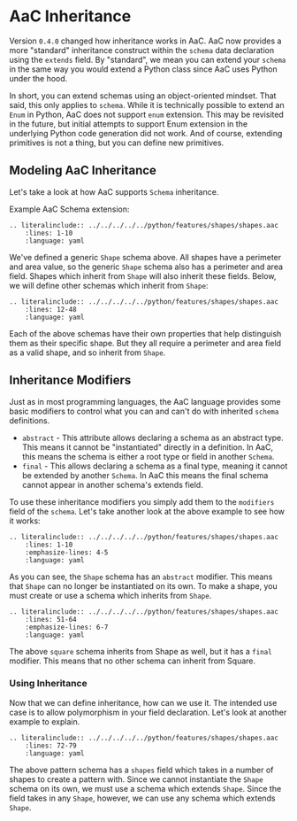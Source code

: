 # AaC Inheritance

Version `0.4.0` changed how inheritance works in AaC.  AaC now provides a more "standard" inheritance construct within the `schema` data declaration using the `extends` field.  By "standard", we mean you can extend your `schema` in the same way you would extend a Python class since AaC uses Python under the hood.

In short, you can extend schemas using an object-oriented mindset.  That said, this only applies to `schema`.  While it is technically possible to extend an `Enum` in Python, AaC does not support `enum` extension.  This may be revisited in the future, but initial attempts to support Enum extension in the underlying Python code generation did not work.  And of course, extending primitives is not a thing, but you can define new primitives.

## Modeling AaC Inheritance

Let's take a look at how AaC supports `Schema` inheritance.

Example AaC Schema extension:
```{eval-rst}
.. literalinclude:: ../../../../../python/features/shapes/shapes.aac
    :lines: 1-10
    :language: yaml
```

We've defined a generic `Shape` schema above.  All shapes have a perimeter and area value, so the generic `Shape` schema also has a perimeter and area field.  Shapes which inherit from `Shape` will also inherit these fields.
Below, we will define other schemas which inherit from `Shape`:

```{eval-rst}
.. literalinclude:: ../../../../../python/features/shapes/shapes.aac
    :lines: 12-48
    :language: yaml
```

Each of the above schemas have their own properties that help distinguish them as their specific shape. But they all require a perimeter and area field as a valid shape, and so inherit from `Shape`.

## Inheritance Modifiers

Just as in most programming languages, the AaC language provides some basic modifiers to control what you can and can't do with inherited `schema` definitions.

- `abstract` - This attribute allows declaring a schema as an abstract type. This means it cannot be "instantiated" directly in a definition.  In AaC, this means the schema is either a root type or field in another `Schema`.
- `final` - This allows declaring a schema as a final type, meaning it cannot be extended by another `Schema`.  In AaC this means the final schema cannot appear in another schema's extends field.

To use these inheritance modifiers you simply add them to the `modifiers` field of the `schema`.  Let's take another look at the above example to see how it works:

```{eval-rst}
.. literalinclude:: ../../../../../python/features/shapes/shapes.aac
    :lines: 1-10
    :emphasize-lines: 4-5
    :language: yaml
```

As you can see, the `Shape` schema has an `abstract` modifier.  This means that `Shape` can no longer be instantiated on its own.  To make a shape, you must create or use a schema which inherits from `Shape`.

```{eval-rst}
.. literalinclude:: ../../../../../python/features/shapes/shapes.aac
    :lines: 51-64
    :emphasize-lines: 6-7
    :language: yaml
```

The above `square` schema inherits from Shape as well, but it has a `final` modifier.  This means that no other schema can inherit from Square.

### Using Inheritance

Now that we can define inheritance, how can we use it.  The intended use case is to allow polymorphism in your field declaration.  Let's look at another example to explain.

```{eval-rst}
.. literalinclude:: ../../../../../python/features/shapes/shapes.aac
    :lines: 72-79
    :language: yaml
```

The above pattern schema has a `shapes` field which takes in a number of shapes to create a pattern with.
Since we cannot instantiate the `Shape` schema on its own, we must use a schema which extends `Shape`.  Since the field takes in any `Shape`, however, we can use any schema which extends `Shape`.
